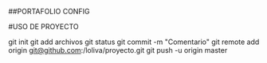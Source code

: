 ##PORTAFOLIO CONFIG 

#USO DE PROYECTO

 git init
 git add archivos
 git status
 git commit -m "Comentario"
 git remote add origin git@github.com:/loliva/proyecto.git
 git push -u origin master

